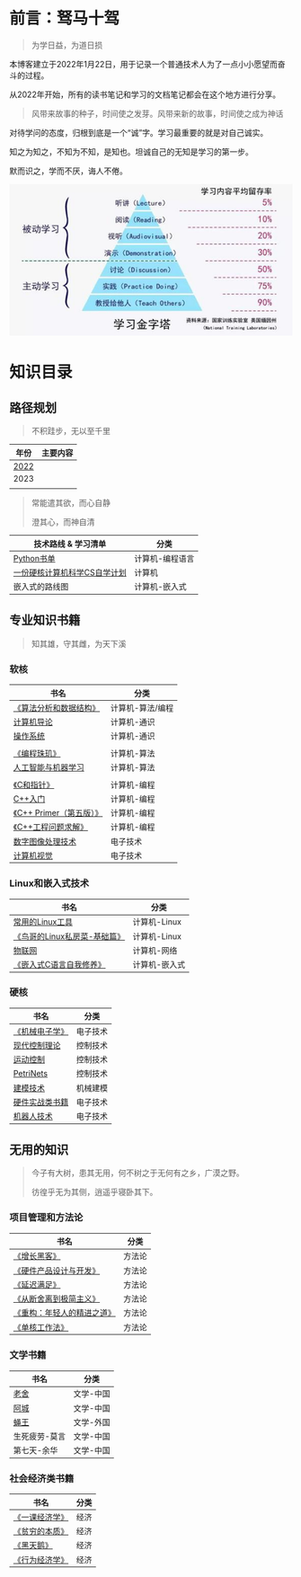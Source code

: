 # 前言：驽马十驾

>  为学日益，为道日损

本博客建立于2022年1月22日，用于记录一个普通技术人为了一点小小愿望而奋斗的过程。

从2022年开始，所有的读书笔记和学习的文档笔记都会在这个地方进行分享。

> 风带来故事的种子，时间使之发芽。风带来新的故事，时间使之成为神话

对待学问的态度，归根到底是一个“诚”字。学习最重要的就是对自己诚实。

知之为知之，不知为不知，是知也。坦诚自己的无知是学习的第一步。

默而识之，学而不厌，诲人不倦。

![如何学习](books\img\HowToLearn.png)

# 知识目录

## 路径规划

> 不积跬步，无以至千里

| 年份                  | 主要内容 |
| --------------------- | -------- |
| [2022](路径.md/#2022) |          |
| 2023                  |          |
|                       |          |

> 常能遣其欲，而心自静
>
> 澄其心，而神自清

| 技术路线 & 学习清单                                        | 分类            |
| ---------------------------------------------------------- | --------------- |
| [Python书单](books\计算机\程序\Python书单)                 | 计算机-编程语言 |
| [一份硬核计算机科学CS自学计划](books\计算机\CSlearning.md) | 计算机          |
| 嵌入式的路线图                                             | 计算机-嵌入式   |



## 专业知识书籍

> 知其雄，守其雌，为天下溪

### 软核

| 书名                                                         | 分类            |
| ------------------------------------------------------------ | --------------- |
| [《算法分析和数据结构》](books\计算机\程序\算法分析和数据结构.md) | 计算机-算法/编程 |
| [计算机导论](books\计算机\程序\计算机导论.md) | 计算机-通识 |
| [操作系统](books\计算机\操作系统) | 计算机-通识 |
|  |  |
| [《编程珠玑》](books\计算机\程序\编程珠玑.md)                | 计算机-算法 |
| [人工智能与机器学习](books\计算机\AI.md)                     | 计算机-算法     |
|  |  |
| [《C和指针》](books\计算机\程序\PointersOnC.md)             | 计算机-编程 |
| [C++入门](books\计算机\程序\C++入门笔记.md) | 计算机-编程 |
| [《C++ Primer（第五版）》](books\计算机\程序\C++Primer.md)  | 计算机-编程 |
| [《C++工程问题求解》](books\计算机\程序\C++工程问题求解.md) | 计算机-编程 |
| [数字图像处理技术](books\硬件\数字图像处理.md) | 电子技术 |
| [计算机视觉](books\硬件\计算机视觉.md) | 电子技术 |
### Linux和嵌入式技术

| 书名                                                         | 分类          |
| ------------------------------------------------------------ | ------------- |
| [常用的Linux工具](books\计算机\Linux\0.常用“轮子”)           | 计算机-Linux  |
| [《鸟哥的Linux私房菜-基础篇》](books\计算机\Linux\鸟哥的Linux私房菜-基础篇) | 计算机-Linux  |
| [物联网](books\硬件\物联网IoT.md)                            | 计算机-网络   |
| [《嵌入式C语言自我修养》](books\计算机\程序\嵌入式C.md)      | 计算机-嵌入式 |

### 硬核

| 书名                                       | 分类     |
| ------------------------------------------ | -------- |
| [《机械电子学》](books\硬件\机械电子学.md) | 电子技术 |
| [现代控制理论](books\硬件\现代控制理论.md) | 控制技术 |
| [运动控制](books\硬件\运动控制.md)         | 控制技术 |
| [PetriNets](books\硬件\PetriNets)          | 控制技术 |
| [建模技术](books\硬件\建模技术.md)         | 机械建模 |
| [硬件实战类书籍](books\硬件\硬件实战类.md) | 电子技术 |
| [机器人技术](books\硬件\机器人技术.md)     | 电子技术 |




## 无用的知识

> 今子有大树，患其无用，何不树之于无何有之乡，广漠之野。
>
> 彷徨乎无为其侧，逍遥乎寝卧其下。

### 项目管理和方法论

| 书名                                                         | 分类   |
| ------------------------------------------------------------ | ------ |
| [《增长黑客》](books\方法论\增长黑客.md)                     | 方法论 |
| [《硬件产品设计与开发》](books\方法论\硬件产品设计与开发.md) | 方法论 |
| [《延迟满足》](books\方法论\延迟满足.md)                     | 方法论 |
| [《从断舍离到极简主义》](books\方法论\从断舍离到极简主义.md) | 方法论 |
| [《重构：年轻人的精进之道》](books\方法论\重构.md)           | 方法论 |
| [《单核工作法》](books\方法论\单核工作法.md)                 | 方法论 |

### 文学书籍

| 书名                       | 分类      |
| -------------------------- | --------- |
| [老舍](books\文学\老舍.md) | 文学-中国 |
| [阿城](books\文学\阿城.md) | 文学-中国 |
| [蝇王](books\文学\蝇王.md) | 文学-外国 |
| 生死疲劳-莫言              | 文学-中国 |
| 第七天-余华                | 文学-中国 |

### 社会经济类书籍

| 书名                                             | 分类 |
| ------------------------------------------------ | ---- |
| [《一课经济学》](books\经济和社会\一课经济学.md) | 经济 |
| [《贫穷的本质》](books\经济和社会\贫穷的本质.md) | 经济 |
| [《黑天鹅》](books\经济和社会\黑天鹅)            | 经济 |
| [《行为经济学》](books\经济和社会\行为经济学)    | 经济 |

